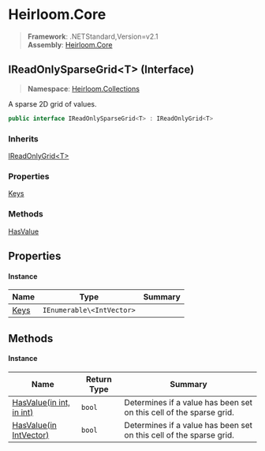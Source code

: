 # Heirloom.Core

> **Framework**: .NETStandard,Version=v2.1  
> **Assembly**: [Heirloom.Core][0]

## IReadOnlySparseGrid\<T> (Interface)

> **Namespace**: [Heirloom.Collections][0]

A sparse 2D grid of values.

```cs
public interface IReadOnlySparseGrid<T> : IReadOnlyGrid<T>
```

### Inherits

[IReadOnlyGrid\<T>][1]

### Properties

[Keys][2]

### Methods

[HasValue][3]

## Properties

#### Instance

| Name      | Type                      | Summary |
|-----------|---------------------------|---------|
| [Keys][2] | `IEnumerable\<IntVector>` |         |

## Methods

#### Instance

| Name                          | Return Type | Summary                                                             |
|-------------------------------|-------------|---------------------------------------------------------------------|
| [HasValue(in int, in int)][3] | `bool`      | Determines if a value has been set on this cell of the sparse grid. |
| [HasValue(in IntVector)][3]   | `bool`      | Determines if a value has been set on this cell of the sparse grid. |

[0]: ../../Heirloom.Core.md
[1]: IReadOnlyGrid[T].md
[2]: IReadOnlySparseGrid[T]/Keys.md
[3]: IReadOnlySparseGrid[T]/HasValue.md
